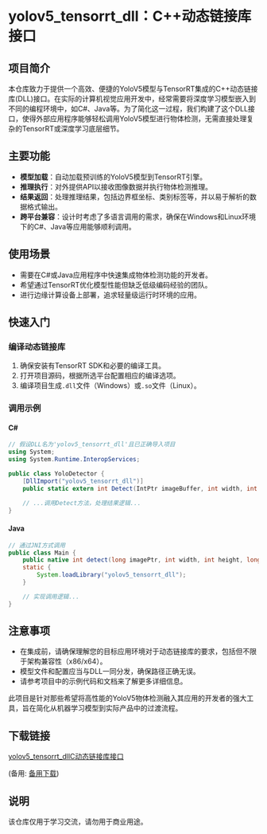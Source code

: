 # yolov5_tensorrt_dll：C++动态链接库接口

## 项目简介

本仓库致力于提供一个高效、便捷的YoloV5模型与TensorRT集成的C++动态链接库(DLL)接口。在实际的计算机视觉应用开发中，经常需要将深度学习模型嵌入到不同的编程环境中，如C#、Java等。为了简化这一过程，我们构建了这个DLL接口，使得外部应用程序能够轻松调用YoloV5模型进行物体检测，无需直接处理复杂的TensorRT或深度学习底层细节。

## 主要功能

- **模型加载**：自动加载预训练的YoloV5模型到TensorRT引擎。
- **推理执行**：对外提供API以接收图像数据并执行物体检测推理。
- **结果返回**：处理推理结果，包括边界框坐标、类别标签等，并以易于解析的数据格式输出。
- **跨平台兼容**：设计时考虑了多语言调用的需求，确保在Windows和Linux环境下的C#、Java等应用能够顺利调用。

## 使用场景

- 需要在C#或Java应用程序中快速集成物体检测功能的开发者。
- 希望通过TensorRT优化模型性能但缺乏低级编码经验的团队。
- 进行边缘计算设备上部署，追求轻量级运行时环境的应用。

## 快速入门

### 编译动态链接库

1. 确保安装有TensorRT SDK和必要的编译工具。
2. 打开项目源码，根据所选平台配置相应的编译选项。
3. 编译项目生成`.dll`文件（Windows）或`.so`文件（Linux）。

### 调用示例

#### C#

```csharp
// 假设DLL名为'yolov5_tensorrt_dll'且已正确导入项目
using System;
using System.Runtime.InteropServices;

public class YoloDetector {
    [DllImport("yolov5_tensorrt_dll")]
    public static extern int Detect(IntPtr imageBuffer, int width, int height, out IntPtr results);

    // ...调用Detect方法，处理结果逻辑...
}
```

#### Java

```java
// 通过JNI方式调用
public class Main {
    public native int detect(long imagePtr, int width, int height, long[] resultsArray);
    static {
        System.loadLibrary("yolov5_tensorrt_dll");
    }

    // 实现调用逻辑...
}
```

## 注意事项

- 在集成前，请确保理解您的目标应用环境对于动态链接库的要求，包括但不限于架构兼容性（x86/x64）。
- 模型文件和配置应当与DLL一同分发，确保路径正确无误。
- 请参考项目中的示例代码和文档来了解更多详细信息。

此项目是针对那些希望将高性能的YoloV5物体检测融入其应用的开发者的强大工具，旨在简化从机器学习模型到实际产品中的过渡流程。

## 下载链接
[yolov5_tensorrt_dllC动态链接库接口](https://pan.quark.cn/s/135f6bf8b83b) 

(备用: [备用下载](https://pan.baidu.com/s/1UojhRzKfektX64ZCvk03Ow?pwd=1234))

## 说明

该仓库仅用于学习交流，请勿用于商业用途。
